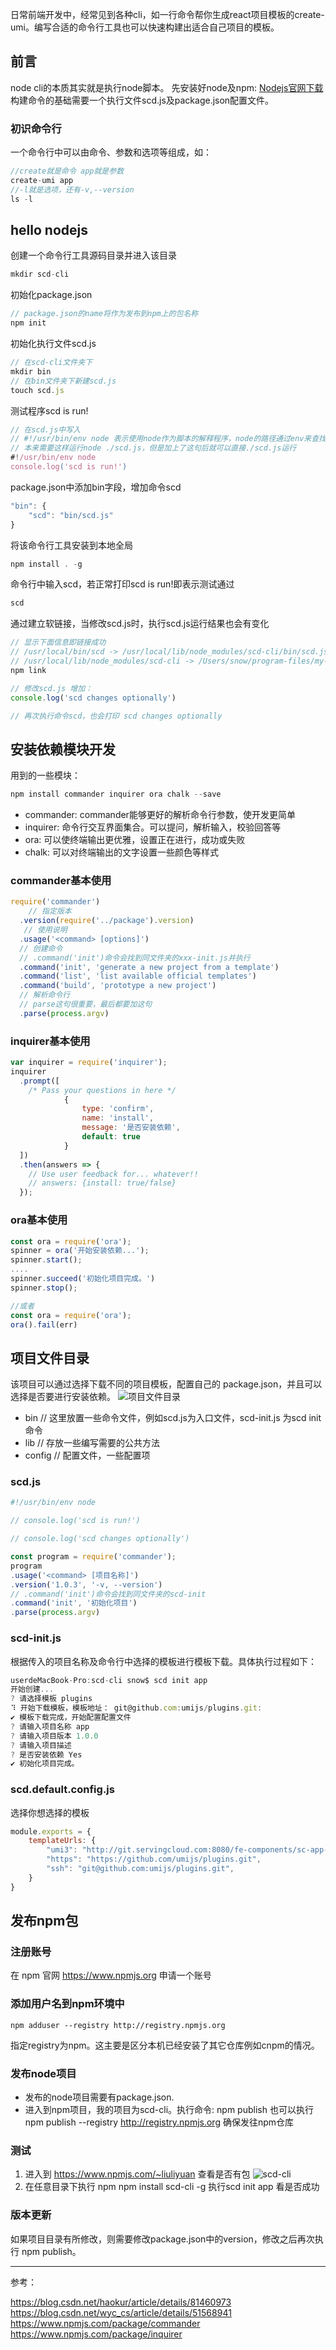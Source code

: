 日常前端开发中，经常见到各种cli，如一行命令帮你生成react项目模板的create-umi。编写合适的命令行工具也可以快速构建出适合自己项目的模板。

## 前言
node cli的本质其实就是执行node脚本。
先安装好node及npm: [Nodejs官网下载](https://nodejs.org/en/)
构建命令的基础需要一个执行文件scd.js及package.json配置文件。

### 初识命令行
一个命令行中可以由命令、参数和选项等组成，如：
```javascript
//create就是命令 app就是参数
create-umi app
//-l就是选项，还有-v,--version 
ls -l                   
```
## hello nodejs
创建一个命令行工具源码目录并进入该目录
```javascript
mkdir scd-cli
```
初始化package.json
```javascript
// package.json的name将作为发布到npm上的包名称
npm init
```
初始化执行文件scd.js
```javascript
// 在scd-cli文件夹下
mkdir bin
// 在bin文件夹下新建scd.js
touch scd.js
```
测试程序scd is run!
```javascript
// 在scd.js中写入
// #!/usr/bin/env node 表示使用node作为脚本的解释程序，node的路径通过env来查找
// 本来需要这样运行node ./scd.js，但是加上了这句后就可以直接./scd.js运行
#!/usr/bin/env node
console.log('scd is run!')
```
package.json中添加bin字段，增加命令scd
```javascript
"bin": {
    "scd": "bin/scd.js"
}
```
将该命令行工具安装到本地全局
```javascript
npm install . -g
```
命令行中输入scd，若正常打印scd is run!即表示测试通过
```javascript
scd
```
通过建立软链接，当修改scd.js时，执行scd.js运行结果也会有变化
```javascript
// 显示下面信息即链接成功
// /usr/local/bin/scd -> /usr/local/lib/node_modules/scd-cli/bin/scd.js
// /usr/local/lib/node_modules/scd-cli -> /Users/snow/program-files/my-study/node/scd-cli
npm link

// 修改scd.js 增加：
console.log('scd changes optionally')

// 再次执行命令scd，也会打印 scd changes optionally
```
## 安装依赖模块开发
用到的一些模块：
```javascript
npm install commander inquirer ora chalk --save
```
- commander: commander能够更好的解析命令行参数，使开发更简单
- inquirer: 命令行交互界面集合。可以提问，解析输入，校验回答等
- ora: 可以使终端输出更优雅，设置正在进行，成功或失败
- chalk: 可以对终端输出的文字设置一些颜色等样式

### commander基本使用
```javascript
require('commander')
	// 指定版本
  .version(require('../package').version)
   // 使用说明
  .usage('<command> [options]')
  // 创建命令
  // .command('init')命令会找到同文件夹的xxx-init.js并执行
  .command('init', 'generate a new project from a template')
  .command('list', 'list available official templates')
  .command('build', 'prototype a new project')
  // 解析命令行
  // parse这句很重要，最后都要加这句
  .parse(process.argv)
```
### inquirer基本使用
```javascript
var inquirer = require('inquirer');
inquirer
  .prompt([
    /* Pass your questions in here */
			{
                type: 'confirm',
                name: 'install',
                message: '是否安装依赖',
                default: true
            }
  ])
  .then(answers => {
    // Use user feedback for... whatever!!
    // answers: {install: true/false}
  });
```
### ora基本使用
```javascript
const ora = require('ora');
spinner = ora('开始安装依赖...');
spinner.start();
....
spinner.succeed('初始化项目完成。')
spinner.stop();

//或者
const ora = require('ora');
ora().fail(err)
```

## 项目文件目录
该项目可以通过选择下载不同的项目模板，配置自己的 package.json，并且可以选择是否要进行安装依赖。
![项目文件目录](https://github.com/llyuan520/scd-cli.git)

- bin  // 这里放置一些命令文件，例如scd.js为入口文件，scd-init.js 为scd init命令
- lib  // 存放一些编写需要的公共方法
- config // 配置文件，一些配置项

### scd.js
```javascript
#!/usr/bin/env node

// console.log('scd is run!')

// console.log('scd changes optionally')

const program = require('commander');
program
.usage('<command> [项目名称]')
.version('1.0.3', '-v, --version')
// .command('init')命令会找到同文件夹的scd-init
.command('init', '初始化项目')
.parse(process.argv)
```

### scd-init.js
根据传入的项目名称及命令行中选择的模板进行模板下载。具体执行过程如下：
```javascript
userdeMacBook-Pro:scd-cli snow$ scd init app
开始创建...
? 请选择模板 plugins
⠹ 开始下载模板，模板地址： git@github.com:umijs/plugins.git:
✔ 模板下载完成，开始配置配置文件
? 请输入项目名称 app
? 请输入项目版本 1.0.0
? 请输入项目描述
? 是否安装依赖 Yes
✔ 初始化项目完成。
```
### scd.default.config.js
选择你想选择的模板
```javascript
module.exports = {
    templateUrls: {
        "umi3": "http://git.servingcloud.com:8080/fe-components/sc-app-template.git",
        "https": "https://github.com/umijs/plugins.git",
        "ssh": "git@github.com:umijs/plugins.git",
    }
}
```
## 发布npm包

### 注册账号

在 npm 官网 https://www.npmjs.org 申请一个账号

### 添加用户名到npm环境中
```
npm adduser --registry http://registry.npmjs.org
```
指定registry为npm。这主要是区分本机已经安装了其它仓库例如cnpm的情况。

### 发布node项目
- 发布的node项目需要有package.json.
- 进入到npm项目，我的项目为scd-cli。执行命令: npm publish 也可以执行 npm publish --registry http://registry.npmjs.org 确保发往npm仓库

### 测试
1. 进入到 https://www.npmjs.com/~liuliyuan 查看是否有包
![scd-cli](https://github.com/llyuan520/scd-cli.git)
2.  在任意目录下执行 npm 
npm install scd-cli -g
执行scd init app 看是否成功

### 版本更新
如果项目目录有所修改，则需要修改package.json中的version，修改之后再次执行 npm publish。

-----
参考：

https://blog.csdn.net/haokur/article/details/81460973
https://blog.csdn.net/wyc_cs/article/details/51568941
https://www.npmjs.com/package/commander
https://www.npmjs.com/package/inquirer


